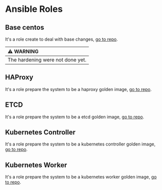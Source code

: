 # Ansible Roles

## Base centos
It's a role create to deal with base changes, [go to repo](https://github.com/luishmg/centos).

| :warning: WARNING                |
|:---------------------------------|
| The hardening were not done yet. |

## HAProxy
It's a role prepare the system to be a haproxy golden image, [go to repo](https://github.com/luishmg/haproxy).

## ETCD
It's a role prepare the system to be a etcd golden image, [go to repo](https://github.com/luishmg/etcd).

## Kubernetes Controller
It's a role prepare the system to be a kubernetes controller golden image, [go to repo](https://github.com/luishmg/k8scontroller).

## Kubernetes Worker
It's a role prepare the system to be a kubernetes worker golden image, [go to repo](https://github.com/luishmg/k8sworker).

